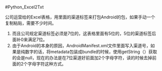 #Python_Excel2Txt

 公司运营给的Excel表格，用里面的渠道标签来打包Android的包，如果手动一个复制粘贴，需要不少时间。

1. 而且公司规定渠道标签必须是7位的，这表格里面有5位的，5位的渠道标签后面补0来满足7位。
2. 由于Android的本身的原因，AndroidManifest.xml文件里面写入渠道号，如果是纯数字的话，将metadata包装成bundle的时候，使用getString（）获取的会是null，现在的办法是在7位渠道好前面加2个字母字符，读的时候去掉前面的2个字母字符这种方式。
